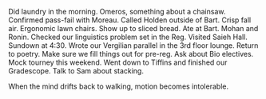Did laundry in the morning. Omeros, something about a chainsaw. Confirmed pass-fail with Moreau. Called Holden outside of Bart. Crisp fall air. Ergonomic lawn chairs. Show up to sliced bread. Ate at Bart. Mohan and Ronin. Checked our linguistics problem set in the Reg. Visited Saieh Hall. Sundown at 4:30. Wrote our Vergilian parallel in the 3rd floor lounge. Return to poetry. Make sure we fill things out for pre-reg. Ask about Bio electives. Mock tourney this weekend. Went down to Tiffins and finished our Gradescope. Talk to Sam about stacking. 

When the mind drifts back to walking, motion becomes intolerable.